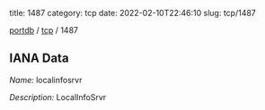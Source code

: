 title: 1487
category: tcp
date: 2022-02-10T22:46:10
slug: tcp/1487

[portdb](/) / [tcp](/category/tcp.html) / 1487


## IANA Data

_Name:_ localinfosrvr

_Description:_ LocalInfoSrvr

